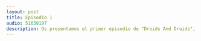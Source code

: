 ```yaml
---
layout: post
title: Episodio 1
audio: 51638197
description: Os presentamos el primer episodio de "Droids And Druids", donde introducimos el podcast y hablamos, como no podía ser de otra manera, de droides y druidas.
---
```

